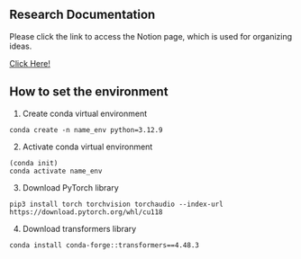 ## Research Documentation
Please click the link to access the Notion page, which is used for organizing ideas.

[Click Here!](https://crystal-air-942.notion.site/CrossDecoder-Training-Additional-Cross-Attention-Layer-in-Decoder-Only-Models-19941c6bef1680208d9af3e4f577aa8d?pvs=4)

## How to set the environment
1. Create conda virtual environment
```
conda create -n name_env python=3.12.9
```
2. Activate conda virtual environment
```
(conda init)
conda activate name_env
```
3. Download PyTorch library
```
pip3 install torch torchvision torchaudio --index-url https://download.pytorch.org/whl/cu118
```
4. Download transformers library
```
conda install conda-forge::transformers==4.48.3
```
